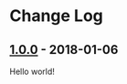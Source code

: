 # Change Log

## [1.0.0] - 2018-01-06

Hello world!

[1.0.0]: https://github.com/jlmakes/is-dom-node/tree/1.0.0
